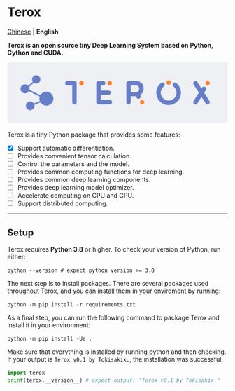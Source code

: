 # Terox

[Chinese](README_cn.md) | **English**

**Terox is an open source tiny Deep Learning System based on Python, Cython and CUDA.**

![img](asset/terox.png)

Terox is a tiny Python package that provides some features:
- [x] Support automatic differentiation.
- [ ] Provides convenient tensor calculation.
- [ ] Control the parameters and the model.
- [ ] Provides common computing functions for deep learning.
- [ ] Provides common deep learning components.
- [ ] Provides deep learning model optimizer.
- [ ] Accelerate computing on CPU and GPU.
- [ ] Support distributed computing.

---

## Setup

Terox requires **Python 3.8** or higher. To check your version of Python, run either:

```Shell
python --version # expect python version >= 3.8
```

The next step is to install packages. There are several packages used throughout Terox, and you can install them in your enviroment by running:

```Shell
python -m pip install -r requirements.txt
```

As a final step, you can run the following command to package Terox and install it in your environment:

```Shell
python -m pip install -Ue .
```

Make sure that everything is installed by running python and then checking. If your output is `Terox v0.1 by Tokisakix.`, the installation was successful:

```Python
import terox
print(terox.__version__) # expect output: "Terox v0.1 by Tokisakix."